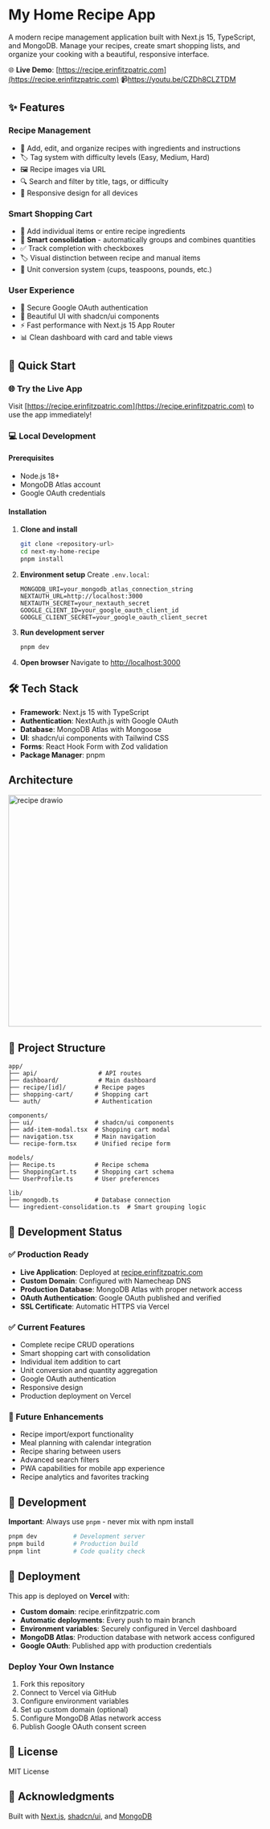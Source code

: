 # My Home Recipe App

A modern recipe management application built with Next.js 15, TypeScript, and MongoDB. Manage your recipes, create smart shopping lists, and organize your cooking with a beautiful, responsive interface.

🌐 **Live Demo**: [https://recipe.erinfitzpatric.com](https://recipe.erinfitzpatric.com)
📹https://youtu.be/CZDh8CLZTDM

## ✨ Features

### Recipe Management
- 📝 Add, edit, and organize recipes with ingredients and instructions
- 🏷️ Tag system with difficulty levels (Easy, Medium, Hard)
- 🖼️ Recipe images via URL
- 🔍 Search and filter by title, tags, or difficulty
- 📱 Responsive design for all devices

### Smart Shopping Cart
- 🛒 Add individual items or entire recipe ingredients
- 🧮 **Smart consolidation** - automatically groups and combines quantities
- ✅ Track completion with checkboxes
- 🏷️ Visual distinction between recipe and manual items
- 🔄 Unit conversion system (cups, teaspoons, pounds, etc.)

### User Experience
- 🔐 Secure Google OAuth authentication
- 🎨 Beautiful UI with shadcn/ui components
- ⚡ Fast performance with Next.js 15 App Router
- 📊 Clean dashboard with card and table views

## 🚀 Quick Start

### 🌐 Try the Live App
Visit [https://recipe.erinfitzpatric.com](https://recipe.erinfitzpatric.com) to use the app immediately!

### 💻 Local Development

#### Prerequisites
- Node.js 18+
- MongoDB Atlas account
- Google OAuth credentials

#### Installation

1. **Clone and install**
   ```bash
   git clone <repository-url>
   cd next-my-home-recipe
   pnpm install
   ```

2. **Environment setup**
   Create `.env.local`:
   ```env
   MONGODB_URI=your_mongodb_atlas_connection_string
   NEXTAUTH_URL=http://localhost:3000
   NEXTAUTH_SECRET=your_nextauth_secret
   GOOGLE_CLIENT_ID=your_google_oauth_client_id
   GOOGLE_CLIENT_SECRET=your_google_oauth_client_secret
   ```

3. **Run development server**
   ```bash
   pnpm dev
   ```

4. **Open browser**
   Navigate to [http://localhost:3000](http://localhost:3000)

## 🛠️ Tech Stack

- **Framework**: Next.js 15 with TypeScript
- **Authentication**: NextAuth.js with Google OAuth
- **Database**: MongoDB Atlas with Mongoose
- **UI**: shadcn/ui components with Tailwind CSS
- **Forms**: React Hook Form with Zod validation
- **Package Manager**: pnpm

## Architecture
<img width="1181" height="461" alt="recipe drawio" src="https://github.com/user-attachments/assets/c2660b57-df3a-49a6-a6c2-0df42623fdf7" />

## 📁 Project Structure

```
app/
├── api/                 # API routes
├── dashboard/           # Main dashboard
├── recipe/[id]/        # Recipe pages
├── shopping-cart/      # Shopping cart
└── auth/               # Authentication

components/
├── ui/                 # shadcn/ui components
├── add-item-modal.tsx  # Shopping cart modal
├── navigation.tsx      # Main navigation
└── recipe-form.tsx     # Unified recipe form

models/
├── Recipe.ts           # Recipe schema
├── ShoppingCart.ts     # Shopping cart schema
└── UserProfile.ts      # User preferences

lib/
├── mongodb.ts          # Database connection
└── ingredient-consolidation.ts  # Smart grouping logic
```

## 🎯 Development Status

### ✅ Production Ready
- **Live Application**: Deployed at [recipe.erinfitzpatric.com](https://recipe.erinfitzpatric.com)
- **Custom Domain**: Configured with Namecheap DNS
- **Production Database**: MongoDB Atlas with proper network access
- **OAuth Authentication**: Google OAuth published and verified
- **SSL Certificate**: Automatic HTTPS via Vercel

### ✅ Current Features
- Complete recipe CRUD operations
- Smart shopping cart with consolidation
- Individual item addition to cart
- Unit conversion and quantity aggregation
- Google OAuth authentication
- Responsive design
- Production deployment on Vercel

### 🚧 Future Enhancements
- Recipe import/export functionality
- Meal planning with calendar integration
- Recipe sharing between users
- Advanced search filters
- PWA capabilities for mobile app experience
- Recipe analytics and favorites tracking

## 🔧 Development

**Important**: Always use `pnpm` - never mix with npm install

```bash
pnpm dev          # Development server
pnpm build        # Production build
pnpm lint         # Code quality check
```

## 🚀 Deployment

This app is deployed on **Vercel** with:
- **Custom domain**: recipe.erinfitzpatric.com
- **Automatic deployments**: Every push to main branch
- **Environment variables**: Securely configured in Vercel dashboard
- **MongoDB Atlas**: Production database with network access configured
- **Google OAuth**: Published app with production credentials

### Deploy Your Own Instance
1. Fork this repository
2. Connect to Vercel via GitHub
3. Configure environment variables
4. Set up custom domain (optional)
5. Configure MongoDB Atlas network access
6. Publish Google OAuth consent screen

## 📝 License

MIT License

## 🙏 Acknowledgments

Built with [Next.js](https://nextjs.org), [shadcn/ui](https://ui.shadcn.com), and [MongoDB](https://mongodb.com)
